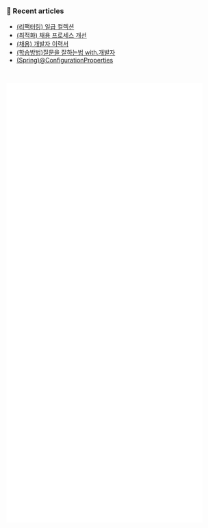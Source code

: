 ### 📖 Recent articles
<!-- BLOG-POST-LIST:START -->
- [&lpar;리팩터링&rpar; 일급 컬렉션](https://crispindeity.github.io/posts/(%EB%A6%AC%ED%8C%A9%ED%84%B0%EB%A7%81)-%EC%9D%BC%EA%B8%89-%EC%BB%AC%EB%A0%89%EC%85%98/)
- [&lpar;최적화&rpar; 채용 프로세스 개선](https://crispindeity.github.io/posts/(%EC%B5%9C%EC%A0%81%ED%99%94)-%EC%B1%84%EC%9A%A9-%ED%94%84%EB%A1%9C%EC%84%B8%EC%8A%A4-%EA%B0%9C%EC%84%A0/)
- [&lpar;채용&rpar; 개발자 이력서](https://crispindeity.github.io/posts/(%EC%B1%84%EC%9A%A9)-%EA%B0%9C%EB%B0%9C%EC%9E%90-%EC%9D%B4%EB%A0%A5%EC%84%9C/)
- [&lpar;학습방법&rpar;질문을 잘하는법 with.개발자](https://crispindeity.github.io/posts/(%EC%9D%B4%EB%AA%A8%EC%A0%80%EB%AA%A8)%EC%A7%88%EB%AC%B8%EC%9D%84-%EC%9E%98%ED%95%98%EB%8A%94%EB%B2%95-with.%EA%B0%9C%EB%B0%9C%EC%9E%90/)
- [&lpar;Spring&rpar;@ConfigurationProperties](https://crispindeity.github.io/posts/(Spring)@ConfigurationProperties/)
<!-- BLOG-POST-LIST:END -->

</br>

![Metrics](/github-metrics.svg)
